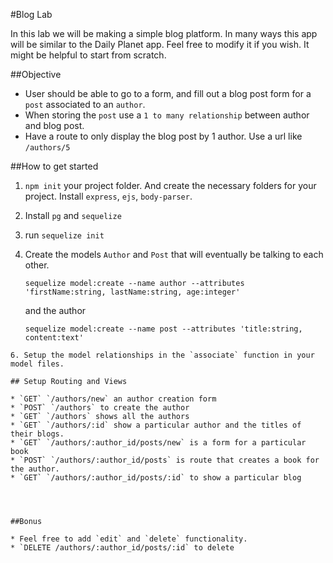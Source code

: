 #Blog Lab

In this lab we will be making a simple blog platform. In many ways this app will be similar to the Daily Planet app. Feel free to modify it if you wish. It might be helpful to start from scratch.

##Objective

* User should be able to go to a form, and fill out a blog post form for a `post` associated to an `author`.
* When storing the `post` use a `1 to many relationship` between author and blog post.
* Have a route to only display the blog post by 1 author. Use a url like `/authors/5`

##How to get started

1. `npm init` your project folder. And create the necessary folders for your project. Install `express`, `ejs`, `body-parser`.
2. Install `pg` and `sequelize` 
4. run `sequelize init` 
5. Create the models `Author` and `Post` that will eventually be talking to each other.

	```
	sequelize model:create --name author --attributes 'firstName:string, lastName:string, age:integer'
	```
	and the author
	
	```
	sequelize model:create --name post --attributes 'title:string, content:text'
```
6. Setup the model relationships in the `associate` function in your model files.

## Setup Routing and Views

* `GET` `/authors/new` an author creation form
* `POST` `/authors` to create the author
* `GET` `/authors` shows all the authors
* `GET` `/authors/:id` show a particular author and the titles of their blogs.
* `GET` `/authors/:author_id/posts/new` is a form for a particular book
* `POST` `/authors/:author_id/posts` is route that creates a book for the author.
* `GET` `/authors/:author_id/posts/:id` to show a particular blog




##Bonus

* Feel free to add `edit` and `delete` functionality.
* `DELETE /authors/:author_id/posts/:id` to delete